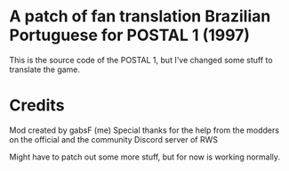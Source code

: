 # A patch of fan translation Brazilian Portuguese for POSTAL 1 (1997)
This is the source code of the POSTAL 1, but I've changed some stuff to translate the game.

# Credits
Mod created by gabsF (me)
Special thanks for the help from the modders on the official and the community Discord server of RWS

Might have to patch out some more stuff, but for now is working normally.
